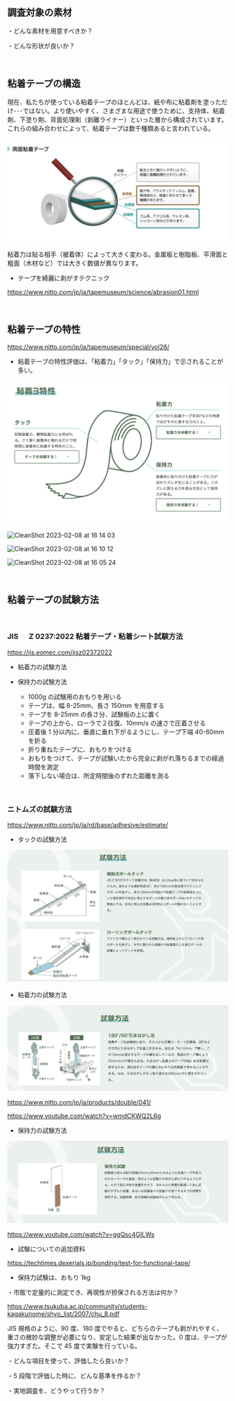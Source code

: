 ## 調査対象の素材

・どんな素材を用意すべきか？

・どんな形状が良いか？

<br>

## 粘着テープの構造

現在、私たちが使っている粘着テープのほとんどは、紙や布に粘着剤を塗っただけ･･･ではない。より使いやすく、さまざまな用途で使うために、支持体、粘着剤、下塗り剤、背面処理剤（剥離ライナー）といった層から構成されています。これらの組み合わせによって、粘着テープは数千種類あると言われている。

![](2023-02-08-16-59-47.png)

粘着力は貼る相手（被着体）によって大きく変わる。金属板と樹脂板、平滑面と粗面（木材など）では大きく数値が異なります。

- テープを綺麗に剥がすテクニック

https://www.nitto.com/jp/ja/tapemuseum/science/abrasion01.html

<br>

## 粘着テープの特性

https://www.nitto.com/jp/ja/tapemuseum/special/vol26/

- 粘着テープの特性評価は、「粘着力」「タック」「保持力」で示されることが多い。

![](2023-02-08-16-04-01.png)

![CleanShot 2023-02-08 at 16 14 03](https://user-images.githubusercontent.com/39001773/217460042-15cea2ef-970a-4d97-afca-09b3f8a9ef57.gif)

![CleanShot 2023-02-08 at 16 10 12](https://user-images.githubusercontent.com/39001773/217459696-9a8cc596-de99-4215-bed6-3cf21de0eff4.gif)

![CleanShot 2023-02-08 at 16 05 24](https://user-images.githubusercontent.com/39001773/217458776-4533477e-9ba5-4586-9932-ef404405542c.gif)

<br>

## 粘着テープの試験方法

<br/>

### JIS 　 Z 0237:2022 粘着テープ・粘着シート試験方法

https://jis.eomec.com/jisz02372022

- 粘着力の試験方法

- 保持力の試験方法

  - 1000g の試験用のおもりを用いる
  - テープは、幅 8-25mm、長さ 150mm を用意する
  - テープを 8-25mm の長さ分、試験板の上に置く
  - テープの上から、ローラで２往復、10mm/s の速さで圧着させる
  - 圧着後 1 分以内に、垂直に垂れ下がるようにし、テープ下端 40-60mm を折る
  - 折り重ねたテープに、おもりをつける
  - おもりをつけて、テープが試験いたから完全に剥がれ落ちるまでの経過時間を測定
  - 落下しない場合は、所定時間後のずれた距離を測る

<br/>

### ニトムズの試験方法

https://www.nitto.com/jp/ja/rd/base/adhesive/estimate/

- タックの試験方法

![](2023-02-08-16-15-27.png)

- 粘着力の試験方法

![](2023-02-08-16-16-24.png)

https://www.nitto.com/jp/ja/products/double/041/

https://www.youtube.com/watch?v=wmdCKWQ2L6g

- 保持力の試験方法

![](2023-02-08-16-15-49.png)

https://www.youtube.com/watch?v=ggQsc4GILWs

- 試験についての追加資料

https://techtimes.dexerials.jp/bonding/test-for-functional-tape/

- 保持力試験は、おもり 1kg

・市販で定量的に測定でき、再現性が担保される方法は何か？

https://www.tsukuba.ac.jp/community/students-kagakunome/shyo_list/2007/chu_8.pdf

JIS 規格のように、90 度、180 度でやると、どちらのテープも剥がれやすく、重さの微妙な調整が必要になり、安定した結果が出なかった。0 度は、テープが強力すぎた。そこで 45 度で実験を行っている。

・どんな項目を使って、評価したら良いか？

・5 段階で評価した時に、どんな基準を作るか？

・実地調査を、どうやって行うか？
